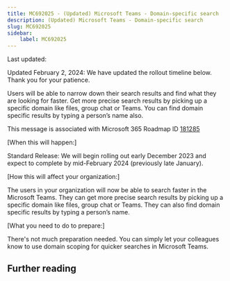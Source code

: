 ```yaml
---
title: MC692025 - (Updated) Microsoft Teams - Domain-specific search
description: (Updated) Microsoft Teams - Domain-specific search
slug: MC692025
sidebar:
    label: MC692025
---
```



Last updated: 

<p style="">Updated February 2, 2024: We have updated the rollout timeline below. Thank you for your patience.</p><p style="">Users will be able to narrow down their search results and find what they are looking for faster. Get more precise search results by picking up a specific domain like files, group chat or Teams. You can find domain specific results by typing a person’s name also.</p>
<p>This message is associated with Microsoft 365 Roadmap ID <a href="https://www.microsoft.com/microsoft-365/roadmap?filters=&amp;searchterms=181285" target="_blank" style="">181285</a></p>
<p>[When this will happen:]</p><p>Standard Release: We will begin rolling out early December 2023 and expect to complete by mid-February 2024 (previously late January).</p>

<p>[How this will affect your organization:]</p>

<p>The users in your organization will now be able to search faster in the Microsoft Teams. They can get more precise search results by picking up a specific domain like files, group chat or Teams. They can also find domain specific results by typing a person’s name.</p>
<p>[What you need to do to prepare:]</p>

<p>There's not much preparation needed. You can simply let your colleagues know to use domain scoping for quicker searches in Microsoft Teams.</p>

## Further reading
